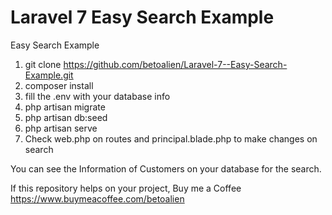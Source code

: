 # Laravel 7 Easy Search Example
 Easy Search Example
 
 
 1) git clone https://github.com/betoalien/Laravel-7--Easy-Search-Example.git
 2) composer install
 3) fill the .env with your database info
 4) php artisan migrate
 5) php artisan db:seed
 6) php artisan serve
 7) Check web.php on routes and principal.blade.php to make changes on search

You can see the Information of Customers on your database for the search.


If this repository helps on your project, Buy me a Coffee https://www.buymeacoffee.com/betoalien
 
